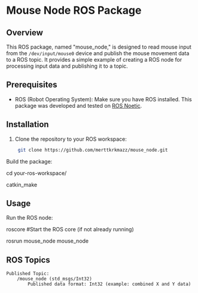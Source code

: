 # Mouse Node ROS Package

## Overview

This ROS package, named "mouse_node," is designed to read mouse input from the `/dev/input/mouse0` device and publish the mouse movement data to a ROS topic. It provides a simple example of creating a ROS node for processing input data and publishing it to a topic.

## Prerequisites

- ROS (Robot Operating System): Make sure you have ROS installed. This package was developed and tested on [ROS Noetic](http://wiki.ros.org/noetic/Installation).

## Installation

1. Clone the repository to your ROS workspace:

   ```bash
    git clone https://github.com/merttkrkmazz/mouse_node.git

Build the package:

cd your-ros-workspace/

catkin_make

## Usage

Run the ROS node:


roscore  #Start the ROS core (if not already running)

rosrun mouse_node mouse_node

## ROS Topics

    Published Topic:
        /mouse_node (std_msgs/Int32)
            Published data format: Int32 (example: combined X and Y data)
